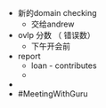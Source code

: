 - 新的domain checking
	- 交给andrew
- ovlp 分数 （ 错误数）
	- 下午开会前
- report
	- loan - contributes
	-
-
- #MeetingWithGuru